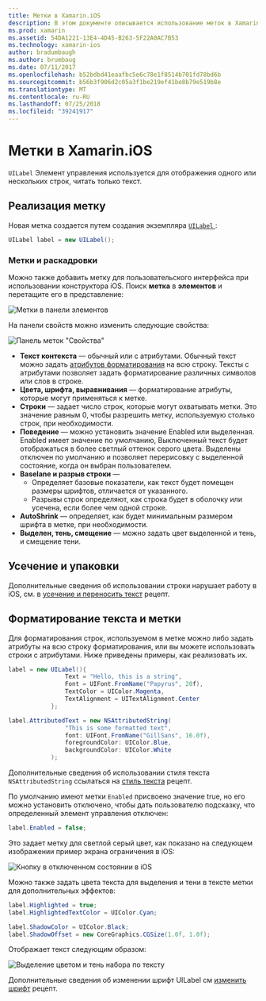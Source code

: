 ```yaml
---
title: Метки в Xamarin.iOS
description: В этом документе описывается использование меток в Xamarin.iOS. В этом примере описывает создание метки программным способом и в конструкторе Ios.
ms.prod: xamarin
ms.assetid: 54DA1221-13E4-4D45-B263-5F22A0AC7B53
ms.technology: xamarin-ios
author: bradumbaugh
ms.author: brumbaug
ms.date: 07/11/2017
ms.openlocfilehash: b52bdbd41eaafbc5e6c78e1f8514b701fd78bd6b
ms.sourcegitcommit: b56b3f906d2c05a3f1be219ef41be8b79e519b8e
ms.translationtype: MT
ms.contentlocale: ru-RU
ms.lasthandoff: 07/25/2018
ms.locfileid: "39241917"
---
```

# <a name="labels-in-xamarinios"></a>Метки в Xamarin.iOS

`UILabel` Элемент управления используется для отображения одного или нескольких строк, читать только текст. 

## <a name="implementing-a-label"></a>Реализация метку

Новая метка создается путем создания экземпляра [ `UILabel` ](https://developer.xamarin.com/api/type/UIKit.UILabel/):

```csharp
UILabel label = new UILabel();
```

### <a name="labels-and-storyboards"></a>Метки и раскадровки

Можно также добавить метку для пользовательского интерфейса при использовании конструктора iOS. Поиск **метка** в **элементов** и перетащите его в представление:

![Метки в панели элементов](labels-images/image3.png)

На панели свойств можно изменить следующие свойства:

![Панель меток "Свойства"](labels-images/image2.png)

- **Текст контекста** — обычный или с атрибутами. Обычный текст можно задать [атрибутов форматирования](#Formatting_Text_and_Label) на всю строку. Тексты с атрибутами позволяет задать форматирование различных символов или слов в строке.
- **Цвета, шрифта, выравнивания** — форматирование атрибуты, которые могут применяться к метке.
- **Строки** — задает число строк, которые могут охватывать метки. Это значение равным 0, чтобы разрешить метку, используемую столько строк, при необходимости.
- **Поведение** — можно установить значение Enabled или выделенная. Enabled имеет значение по умолчанию, Выключенный текст будет отображаться в более светлый оттенок серого цвета. Выделены отключен по умолчанию и позволяет перерисовку с выделенной состояние, когда он выбран пользователем.
- **Baselane и разрыв строки** — 
    - Определяет базовые показатели, как текст будет помещен размеры шрифтов, отличается от указанного.
    - Разрывы строк определяют, как строка будет в оболочку или усечена, если более чем одной строке.
- **AutoShrink** — определяет, как будет минимальным размером шрифта в метке, при необходимости.
- **Выделен, тень, смещение** — можно задать цвет выделенной и тень, и смещение тени.

## <a name="truncating-and-wrapping"></a>Усечение и упаковки

Дополнительные сведения об использовании строки нарушает работу в iOS, см. в [усечение и переносить текст](https://github.com/xamarin/recipes/tree/master/Recipes/ios/standard_controls/labels/uilabel-truncate-wrap-text) рецепт.

<a name="Formatting_Text_and_Label"/>

## <a name="formatting-text-and-label"></a>Форматирование текста и метки

Для форматирования строк, используемом в метке можно либо задать атрибуты на всю строку форматирования, или вы можете использовать строки с атрибутами. Ниже приведены примеры, как реализовать их.

```csharp
label = new UILabel(){
                Text = "Hello, this is a string",
                Font = UIFont.FromName("Papyrus", 20f),
                TextColor = UIColor.Magenta,
                TextAlignment = UITextAlignment.Center
            };
```

```csharp
label.AttributedText = new NSAttributedString(
                "This is some formatted text",
                font: UIFont.FromName("GillSans", 16.0f),
                foregroundColor: UIColor.Blue,
                backgroundColor: UIColor.White
            );
```

Дополнительные сведения об использовании стиля текста `NSAttributedString` ссылаться на [стиль текста](https://github.com/xamarin/recipes/tree/master/Recipes/ios/standard_controls/text_field/style_text) рецепт.

По умолчанию имеют метки `Enabled` присвоено значение true, но его можно установить отключено, чтобы дать пользователю подсказку, что определенный элемент управления отключен:

```csharp
label.Enabled = false;
```

Это задает метку для светлой серый цвет, как показано на следующем изображении пример экрана ограничения в iOS:

![Кнопку в отключенном состоянии в iOS](labels-images/image1.png)

Можно также задать цвета текста для выделения и тени в тексте метки для дополнительных эффектов:

```csharp
label.Highlighted = true;
label.HighlightedTextColor = UIColor.Cyan;

label.ShadowColor = UIColor.Black;
label.ShadowOffset = new CoreGraphics.CGSize(1.0f, 1.0f);
```

Отображает текст следующим образом:

![Выделение цветом и тень набора по тексту](labels-images/image4.png)

Дополнительные сведения об изменении шрифт UILabel см [изменить шрифт](https://github.com/xamarin/recipes/tree/master/Recipes/ios/standard_controls/labels/change_the_font) рецепт.





